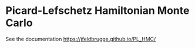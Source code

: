 # Picard-Lefschetz Hamiltonian Monte Carlo

See the documentation https://jfeldbrugge.github.io/PL_HMC/


